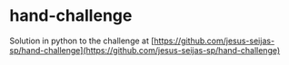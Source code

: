 # hand-challenge

Solution in python to the challenge at [https://github.com/jesus-seijas-sp/hand-challenge](https://github.com/jesus-seijas-sp/hand-challenge)
